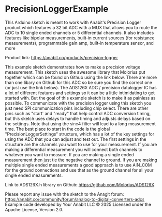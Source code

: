 # PrecisionLoggerExample
This Arduino sketch is meant to work with Anabit's Precision Logger product which features a 
32 bit ADC with a MUX that allows you to route the ADC to 10 single ended channels or 5 differential 
channels. It also includes features like bipolar measurements, built-in current sources (for resistance 
measurements), programmable gain amp, built-in temperature sensor, and more

Product link: https://anabit.co/products/precision-logger
 
This example sketch demonstrates how to make a precision voltage measurement. This sketch uses the awesome 
library that Molorius put together which can be found on Github using the link below. There are more than 
one libary on Github for this ADC so be sure you find the correct one (or just use the link below). The ADS126X
ADC / precision datalogger IC has a lot of different features and settings so it can be a little intimidating to
get started with. But the goal of this example sketch is to make it as painless as possible. To communicate with
the precision logger using this sketch you just need SPI communication pins including chip select. There are 
other pins such as "start' and "ready" that help control ADC conversion timing, but this sketch uses delays to 
handle timing and adjusts delays based on the settings. Note that using the sinc4 filter will lead to a long 
measurement time. The best place to start in the code is the global "PrecisionLoggerSettings" structure, which 
has a lot of the key settings for using the ADC that you can adjust and test out. The first settings in the 
structure are the channels you want to use for your measurement. If you are making a differential measurement 
you will connect both channels to whatever you want to measure. If you are making a single ended measurement 
then just tie the negative channel to ground. If you are making multiple single ended measurements a good approach 
is to use AIN_COM for the ground connections and use that as the ground channel for all your single ended measurements. 

Link to ADS126X.h library on Github: https://github.com/Molorius/ADS126X

Please report any issue with the sketch to the Anagit forum: https://anabit.co/community/forum/analog-to-digital-converters-adcs
Example code developed by Your Anabit LLC © 2025
Licensed under the Apache License, Version 2.0.
